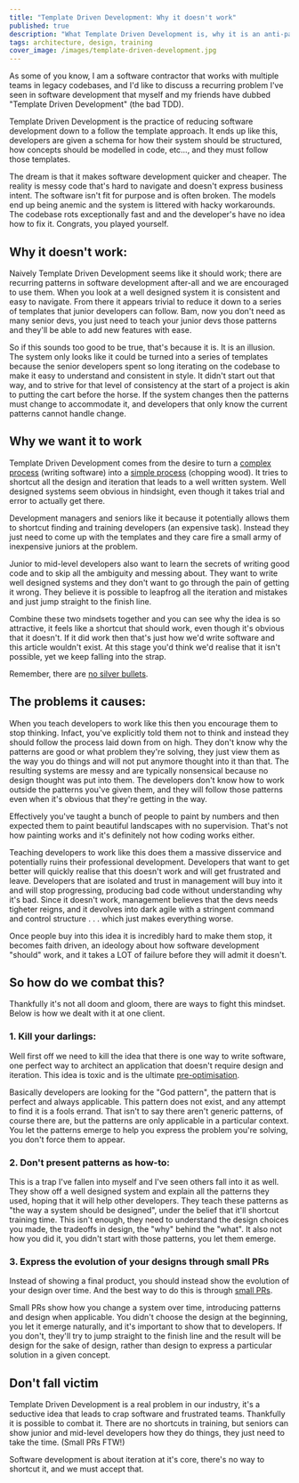 ```yaml
---
title: "Template Driven Development: Why it doesn't work"
published: true
description: "What Template Driven Development is, why it is an anti-pattern, why it so seductive and how to work around it."
tags: architecture, design, training
cover_image: /images/template-driven-development.jpg
---
```


As some of you know, I am a software contractor that works with multiple teams in legacy codebases, and I'd like to discuss a recurring problem I've seen in software development that myself and my friends have dubbed "Template Driven Development" (the bad TDD).

Template Driven Development is the practice of reducing software development down to a follow the template approach. It ends up like this, developers are given a schema for how their system should be structured, how concepts should be modelled in code, etc..., and they must follow those templates. 

The dream is that it makes software development quicker and cheaper. The reality is messy code that's hard to navigate and doesn't express business intent. The software isn't fit for purpose and is often broken. The models end up being anemic and the system is littered with hacky workarounds. The codebase rots exceptionally fast and and the developer's have no idea how to fix it. Congrats, you played yourself.

## Why it doesn't work:
Naively Template Driven Development seems like it should work; there are recurring patterns in software development after-all and we are encouraged to use them. When you look at a well designed system it is consistent and easy to navigate. From there it appears trivial to reduce it down to a series of templates that junior developers can follow. Bam, now you don't need as many senior devs, you just need to teach your junior devs those patterns and they'll be able to add new features with ease.

So if this sounds too good to be true, that's because it is. It is an illusion. The system only looks like it could be turned into a series of templates because the senior developers spent so long iterating on the codebase to make it easy to understand and consistent in style. It didn't start out that way, and to strive for that level of consistency at the start of a project is akin to putting the cart before the horse. If the system changes then the patterns must change to accommodate it, and developers that only know the current patterns cannot handle change.

## Why we want it to work
Template Driven Development comes from the desire to turn a [complex process](https://en.wikipedia.org/wiki/Cynefin_framework#Complex) (writing software) into a [simple process](https://en.wikipedia.org/wiki/Cynefin_framework#Simple_/_Obvious_/_Clear) (chopping wood). It tries to shortcut all the design and iteration that leads to a well written system. Well designed systems seem obvious in hindsight, even though it takes trial and error to actually get there. 

Development managers and seniors like it because it potentially allows them to shortcut finding and training developers (an expensive task). Instead they just need to come up with the templates and they care fire a small army of inexpensive juniors at the problem.

Junior to mid-level developers also want to learn the secrets of writing good code and to skip all the ambiguity and messing about. They want to write well designed systems and they don't want to go through the pain of getting it wrong. They believe it is possible to leapfrog all the iteration and mistakes and just jump straight to the finish line.

Combine these two mindsets together and you can see why the idea is so attractive, it feels like a shortcut that should work, even though it's obvious that it doesn't. If it did work then that's just how we'd write software and this article wouldn't exist. At this stage you'd think we'd realise that it isn't possible, yet we keep falling into the strap.

Remember, there are [no silver bullets](https://en.wikipedia.org/wiki/No_Silver_Bullet).

## The problems it causes:

When you teach developers to work like this then you encourage them to stop thinking. Infact, you've explicitly told them not to think and instead they should follow the process laid down from on high. They don't know why the patterns are good or what problem they're solving, they just view them as the way you do things and will not put anymore thought into it than that. The resulting systems are messy and are typically nonsensical because no design thought was put into them. The developers don't know how to work outside the patterns you've given them, and they will follow those patterns even when it's obvious that they're getting in the way.

Effectively you've taught a bunch of people to paint by numbers and then expected them to paint beautiful landscapes with no supervision. That's not how painting works and it's definitely not how coding works either.

Teaching developers to work like this does them a massive disservice and potentially ruins their professional development. Developers that want to get better will quickly realise that this doesn't work and will get frustrated and leave. Developers that are isolated and trust in management will buy into it and will stop progressing, producing bad code without understanding why it's bad. Since it doesn't work, management believes that the devs needs tigheter reigns, and it devolves into dark agile with a stringent command and control structure . . . which just makes everything worse.

Once people buy into this idea it is incredibly hard to make them stop, it becomes faith driven, an ideology about how software development "should" work, and it takes a LOT of failure before they will admit it doesn't. 

## So how do we combat this?
Thankfully it's not all doom and gloom, there are ways to fight this mindset. Below is how we dealt with it at one client.

### 1. Kill your darlings:
Well first off we need to kill the idea that there is one way to write software, one perfect way to architect an application that doesn't require design and iteration. This idea is toxic and is the ultimate [pre-optimisation](https://stackify.com/premature-optimization-evil/).

Basically developers are looking for the "God pattern", the pattern that is perfect and always applicable. This pattern does not exist, and any attempt to find it is a fools errand. That isn't to say there aren't generic patterns, of course there are, but the patterns are only applicable in a particular context. You let the patterns emerge to help you express the problem you're solving, you don't force them to appear.

### 2. Don't present patterns as how-to:
This is a trap I've fallen into myself and I've seen others fall into it as well. They show off a well designed system and explain all the patterns they used, hoping that it will help other developers. They teach these patterns as "the way a system should be designed", under the belief that it'll shortcut training time. This isn't enough, they need to understand the design choices you made, the tradeoffs in design, the "why" behind the "what". It also not how you did it, you didn't start with those patterns, you let them emerge.

### 3. Express the evolution of your designs through small PRs
Instead of showing a final product, you should instead show the evolution of your design over time. And the best way to do this is through [small PRs](https://hackernoon.com/the-art-of-pull-requests-6f0f099850f9).

Small PRs show how you change a system over time, introducing patterns and design when applicable. You didn't choose the design at the beginning, you let it emerge naturally, and it's important to show that to developers. If you don't, they'll try to jump straight to the finish line and the result will be design for the sake of design, rather than design to express a particular solution in a given concept.

## Don't fall victim
Template Driven Development is a real problem in our industry, it's a seductive idea that leads to crap software and frustrated teams. Thankfully it is possible to combat it. There are no shortcuts in training, but seniors can show junior and mid-level developers how they do things, they just need to take the time. (Small PRs FTW!)

Software development is about iteration at it's core, there's no way to shortcut it, and we must accept that.
